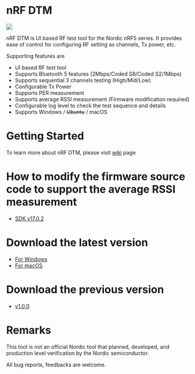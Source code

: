 # nRF DTM

<img src="https://github.com/olleheugene/nRF-DTM/blob/master/pics/DTM_USAGE.gif">

nRF DTM is UI based RF test tool for the Nordic nRF5 series.
It provides ease of control for configuring RF setting as channels, Tx power, etc.

Supporting features are 
- UI based RF test tool
- Supports Bluetooth 5 features (2Mbps/Coded S8/Coded S2/1Mbps)
- Supports sequential 3 channels testing   (High/Mid/Low)
- Configurable Tx Power
- Supports PER measurement
- Supports average RSSI measurement (Firmware modification required)
- Configurable log level to check the test sequence and details
- Supports Windows / ~~Ubuntu~~ / macOS

# Getting Started
To learn more about nRF DTM, please visit [wiki](https://github.com/olleheugene/nRF-DTM/wiki) page

# How to modify the firmware source code to support the average RSSI measurement
- [SDK v17.0.2](https://github.com/olleheugene/nRF-DTM/wiki/for-SDK-v17.0.2)

# Download the latest version
- [For Windows](https://github.com/olleheugene/nRF-DTM/raw/master/Release/Windows_x86/nRF_DTM.exe)  
- [For macOS](https://github.com/olleheugene/nRF-DTM/raw/master/Release/macOS/nRF_DTM)

# Download the previous version
- [v1.0.0](https://github.com/olleheugene/nRF-DTM/archive/v1.0.zip)

# Remarks 
This tool is not an official Nordic tool that planned, developed, and production level verification by the Nordic semiconductor.

All bug reports, feedbacks are welcome.
